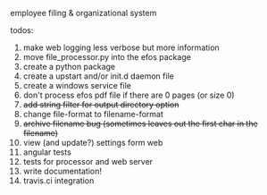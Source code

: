 employee filing & organizational system


todos:

1. make web logging less verbose but more information
1. move file_processor.py into the efos package
1. create a python package
1. create a upstart and/or init.d daemon file
1. create a windows service file
1. don't process efos pdf file if there are 0 pages (or size 0)
1. ~~add string filter for output directory option~~
1. change file-format to filename-format
1. ~~archive filename bug (sometimes leaves out the first char in the filename)~~
1. view (and update?) settings form web
1. angular tests
1. tests for processor and web server
1. write documentation!
1. travis.ci integration
